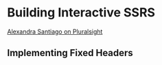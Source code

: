 # Building Interactive SSRS 
[Alexandra Santiago on Pluralsight](https://app.pluralsight.com/library/courses/ssrs-building-interactive-reports/exercise-files)

## Implementing Fixed Headers
